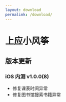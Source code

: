 ```yaml
---
layout: download
permalink: /download/
---
```


# 上应小风筝

## 版本更新

### iOS 内测 v1.0.0(8)

+ 修复课表时间异常
+ 修复图书馆搜索书籍异常
